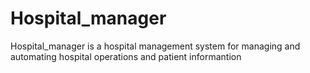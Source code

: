 # Hospital_manager
Hospital_manager is a hospital management system for managing and automating hospital operations and patient informantion
